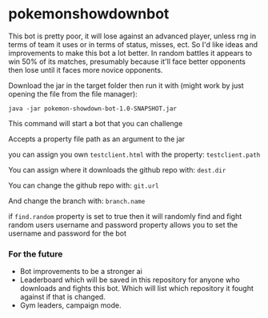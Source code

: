 # pokemonshowdownbot
This bot is pretty poor, it will lose against an advanced player, unless rng in terms of team it uses or in terms of status, misses, ect.  So I'd like ideas and improvements to make this bot a lot better.  In random battles it appears to win 50% of its matches, presumably because it'll face better opponents then lose until it faces more novice opponents.

Download the jar in the target folder then run it with (might work by just opening the file from the file manager): 

`java -jar pokemon-showdown-bot-1.0-SNAPSHOT.jar`

This command will start a bot that you can challenge

Accepts a property file path as an argument to the jar

you can assign you own `testclient.html` with the property: `testclient.path`

You can assign where it downloads the github repo with: `dest.dir`

You can change the github repo with: `git.url`

And change the branch with: `branch.name`

if `find.random` property is set to true then it will randomly find and fight random users
username and password property allows you to set the username and password for the bot


### For the future
 - Bot improvements to be a stronger ai
 - Leaderboard which will be saved in this repository for anyone who downloads and fights this bot.
 Which will list which repository it fought against if that is changed.
 - Gym leaders, campaign mode.
